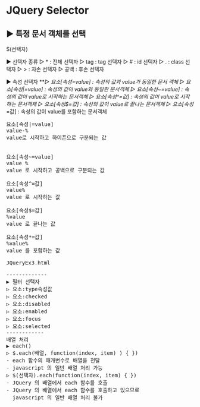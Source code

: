 # JQuery Selector

▶ 특정 문서 객체를 선택
-----
$(선택자)


▶ 선택자 종류
▷ *		: 전체 선택자
▷ tag	: tag 선택자
▷ #		: id 선택자
▷ .		: class 선택자
▷ >		: 자손 선택자
▷ 공백	: 후손 선택자

▶ 속성 선택자
***▷ 요소[속성=value]		: 속성의 값과 value가 동일한 문서 객체
▷ 요소[속성|=value]	: 속성의 값이 value와 동일한 문서객체
▷ 요소[속성~=value]	: 속성의 값이 value로 시작하는 문서객체
▷ 요소[속성^=값]		: 속성의 값이 value로 시작하는 문서객체
▷ 요소[속성$=값]		: 속성의 값이 value로 끝나는 문서객체
▷ 요소[속성*=값]		: 속성의 값이 value를 포함하는 문서객체

<pre>요소[속성|=value]
value-%
value로 시작하고 하이픈으로 구분되는 값


요소[속성~=value]
value %
value 로 시작하고 공백으로 구분되는 값

요소[속성^=값]
value%
value 로 시작하는 값

요소[속성$=값]
%value
value 로 끝나는 값

요소[속성*=값]
%value%
value 를 포함하는 값

JQueryEx3.html

-------------
▶ 필터 선택자
▷ 요소:type속성값
▷ 요소:checked
▷ 요소:disabled
▷ 요소:enabled
▷ 요소:focus
▷ 요소:selected
------------
배열 처리
▶ each()
▷ $.each(배열, function(index, item) ) { })
- each 함수의 매개변수로 배열을 전달
- javascript 의 일반 배열 처리 가능
▷ $(선택자).each(function(index, item) { })
- JQuery 의 배열에서 each 함수를 호출
- JQuery 의 배열에서 each 함수를 호출하고 있으므로
  javascript 의 일반 배열 처리 불가
